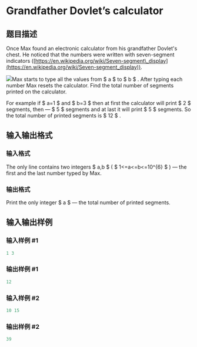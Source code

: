 # Grandfather Dovlet’s calculator

## 题目描述

Once Max found an electronic calculator from his grandfather Dovlet's chest. He noticed that the numbers were written with seven-segment indicators ([https://en.wikipedia.org/wiki/Seven-segment\_display](https://en.wikipedia.org/wiki/Seven-segment_display)).

![](https://cdn.luogu.com.cn/upload/vjudge_pic/CF620B/67b24c9a2393a33eff16b95f90d96d29b0d56e85.png)Max starts to type all the values from $ a $ to $ b $ . After typing each number Max resets the calculator. Find the total number of segments printed on the calculator.

For example if $ a=1 $ and $ b=3 $ then at first the calculator will print $ 2 $ segments, then — $ 5 $ segments and at last it will print $ 5 $ segments. So the total number of printed segments is $ 12 $ .

## 输入输出格式

### 输入格式

The only line contains two integers $ a,b $ ( $ 1<=a<=b<=10^{6} $ ) — the first and the last number typed by Max.

### 输出格式

Print the only integer $ a $ — the total number of printed segments.

## 输入输出样例

### 输入样例 #1

```cpp
1 3

```
### 输出样例 #1

```cpp
12

```
### 输入样例 #2

```cpp
10 15

```
### 输出样例 #2

```cpp
39

```
